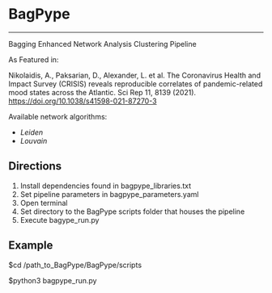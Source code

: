 # BagPype
----------
Bagging Enhanced Network Analysis Clustering Pipeline

As Featured in: 

Nikolaidis, A., Paksarian, D., Alexander, L. et al. The Coronavirus Health and Impact Survey (CRISIS) reveals reproducible correlates of pandemic-related mood states across the Atlantic. Sci Rep 11, 8139 (2021). https://doi.org/10.1038/s41598-021-87270-3

Available network algorithms:
 - *Leiden*
 - *Louvain*

Directions
----------
1) Install dependencies found in bagpype_libraries.txt
2) Set pipeline parameters in bagpype_parameters.yaml
3) Open terminal
4) Set directory to the BagPype scripts folder that houses the pipeline 
5) Execute bagype_run.py 

Example
----------
$cd /path_to_BagPype/BagPype/scripts

$python3 bagpype_run.py
